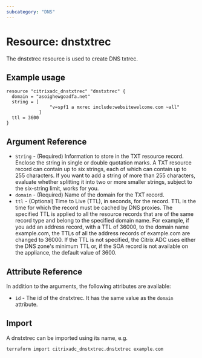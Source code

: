 ```yaml
---
subcategory: "DNS"
---
```


# Resource: dnstxtrec

The dnstxtrec resource is used to create DNS txtrec.


## Example usage

```hcl
resource "citrixadc_dnstxtrec" "dnstxtrec" {
  domain = "asoighewgoadfa.net"
  string = [
                "v=spf1 a mxrec include:websitewelcome.com ~all"
            ]
  ttl = 3600
}
```


## Argument Reference

* `String` - (Required) Information to store in the TXT resource record. Enclose the string in single or double quotation marks. A TXT resource record can contain up to six strings, each of which can contain up to 255 characters. If you want to add a string of more than 255 characters, evaluate whether splitting it into two or more smaller strings, subject to the six-string limit, works for you.
* `domain` - (Required) Name of the domain for the TXT record.
* `ttl` - (Optional) Time to Live (TTL), in seconds, for the record. TTL is the time for which the record must be cached by DNS proxies. The specified TTL is applied to all the resource records that are of the same record type and belong to the specified domain name. For example, if you add an address record, with a TTL of 36000, to the domain name example.com, the TTLs of all the address records of example.com are changed to 36000. If the TTL is not specified, the Citrix ADC uses either the DNS zone's minimum TTL or, if the SOA record is not available on the appliance, the default value of 3600.


## Attribute Reference

In addition to the arguments, the following attributes are available:

* `id` - The id of the dnstxtrec. It has the same value as the `domain` attribute.


## Import

A dnstxtrec can be imported using its name, e.g.

```shell
terraform import citrixadc_dnstxtrec.dnstxtrec example.com
```
